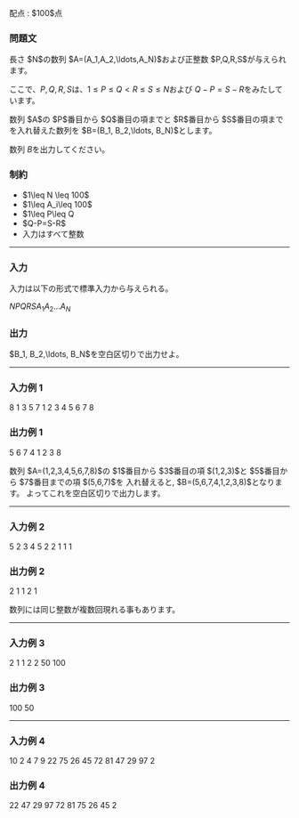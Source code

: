 
<div>

<span>

<span>

<p>
配点 : $100$点
</p>

<div>

<section>

### **問題文**

<p>
長さ $N$の数列 $A=(A_1,A_2,\ldots,A_N)$および正整数 $P,Q,R,S$が与えられます。

ここで、$P,Q,R,S$は、$1\leq P\leq Q<R\leq S \leq N$および $Q-P=S-R$をみたしています。
</p>

<p>
数列 $A$の $P$番目から $Q$番目の項までと $R$番目から $S$番目の項までを入れ替えた数列を $B=(B_1, B_2,\ldots, B_N)$とします。

数列 $B$を出力してください。
</p>

</section>

</div>

<div>

<section>

### **制約**

<ul>

<li>
$1\leq N \leq 100$
</li>

<li>
$1\leq A_i\leq 100$
</li>

<li>
$1\leq P\leq Q<R\leq S \leq N$
</li>

<li>
$Q-P=S-R$
</li>

<li>
入力はすべて整数
</li>

</ul>

</section>

</div>

---

<div>

<div>

<section>

### **入力**

<p>
入力は以下の形式で標準入力から与えられる。
</p>

<div>

$N$$P$$Q$$R$$S$$A_1$$A_2$$\ldots$$A_N$
</div>

</section>

</div>

<div>

<section>

### **出力**

<p>
$B_1, B_2,\ldots, B_N$を空白区切りで出力せよ。
</p>

</section>

</div>

</div>

---

<div>

<section>

### **入力例 1**

<div>

8 1 3 5 7
1 2 3 4 5 6 7 8

</div>

</section>

</div>

<div>

<section>

### **出力例 1**

<div>

5 6 7 4 1 2 3 8

</div>

<p>
数列 $A=(1,2,3,4,5,6,7,8)$の $1$番目から $3$番目の項 $(1,2,3)$と $5$番目から $7$番目までの項 $(5,6,7)$を
入れ替えると, $B=(5,6,7,4,1,2,3,8)$となります。 よってこれを空白区切りで出力します。
</p>

</section>

</div>

---

<div>

<section>

### **入力例 2**

<div>

5 2 3 4 5
2 2 1 1 1

</div>

</section>

</div>

<div>

<section>

### **出力例 2**

<div>

2 1 1 2 1

</div>

<p>
数列には同じ整数が複数回現れる事もあります。
</p>

</section>

</div>

---

<div>

<section>

### **入力例 3**

<div>

2 1 1 2 2
50 100

</div>

</section>

</div>

<div>

<section>

### **出力例 3**

<div>

100 50

</div>

</section>

</div>

---

<div>

<section>

### **入力例 4**

<div>

10 2 4 7 9
22 75 26 45 72 81 47 29 97 2

</div>

</section>

</div>

<div>

<section>

### **出力例 4**

<div>

22 47 29 97 72 81 75 26 45 2

</div>

</section>

</div>

</span>

</span>

</div>

